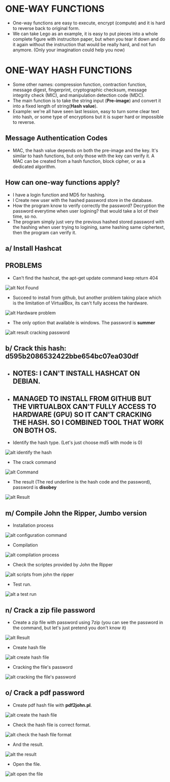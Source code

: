 
# ONE-WAY FUNCTIONS
- One-way functions are easy to execute, encrypt (compute) and it is hard to reverse back to original form.
- We can take Lego as an example, it is easy to put pieces into a whole complete figure with instruciton paper, but when you tear it down and do it again without the instruction that would be really hard, and not fun anymore. (Only your imagination could help you now)
# ONE-WAY HASH FUNCTIONS
- Some other names: compression function, contraction function, message digest, fingerprint, cryptographic checksum, message integrity check (MIC), and manipulation detection code (MDC).
- The main function is to take the string input (**Pre-image**) and convert it into a fixed length of string(**Hash value**).
- Example: we're all have seen last lession, easy to turn some clear text into hash, or some type of encryptions but it is super hard or impossible to reverse.
## Message Authentication Codes
- MAC, the hash value depends on both the pre-image and the key. It's similar to hash functions, but only those with the key can verify it. A MAC can be created from a hash function, block cipher, or as a dedicated algorithm.
## How can one-way functions apply? 
- I have a login function and MD5 for hashing.
- I Create new user with the hashed password store in the database.
- How the program know to verify correctly the password? Decryption the password everytime when user logining? that would take a lot of their time, so no.
- The program simply just very the previous hashed stored password with the hashing when user trying to logining, same hashing same ciphertext, then the program can verify it.

## a/ Install Hashcat
## PROBLEMS
- Can't find the hashcat, the apt-get update command keep return 404

![alt Not Found](image/h6/notfound.PNG)

- Succeed to install from github, but another problem taking place which is the limitation of VirtualBox, its can't fully access the hardware.

![alt Hardware problem](image/h6/hardware-problem.PNG)

- The only option that available is windows. The password is **summer**

![alt result cracking password](image/h6/result.PNG)

## b/ Crack this hash: d595b2086532422bbe654bc07ea030df

- ## NOTES: I CAN'T INSTALL HASHCAT ON DEBIAN.
- ## MANAGED TO INSTALL FROM GITHUB BUT THE VIRTUALBOX CAN'T FULLY ACCESS TO HARDWARE (GPU) SO IT CAN'T CRACKING THE HASH. SO I COMBINED TOOL THAT WORK ON BOTH OS.

- Identify the hash type. (Let's just choose md5 with mode is 0)

![alt identify the hash](image/h6/identify.PNG)

- The crack command 

![alt Command](image/h6/command.PNG)

- The result (The red underline is the hash code and the password), password is **disobey**

![alt Result](image/h6/infomation.PNG)

## m/ Compile John the Ripper, Jumbo version

- Installation process

![alt configuration command](image/h6/configuration.png)

- Compilation

![alt compilation process](image/h6/compilation.png)

- Check the scriptes provided by John the Ripper

![alt scripts from john the ripper](image/h6/check-the-scripts.png)

- Test run.

![alt a test run](image/h6/start-up-the-machine.png)

## n/ Crack a zip file password

- Create a zip file with password using 7zip (you can see the password in the command, but let's just pretend you don't know it)

![alt Result](image/h6/zip-with-password.png)

- Create hash file

![alt create hash file](image/h6/hash-the-zip-file.png)

- Cracking the file's password

![alt cracking the file's password](image/h6/cracking-the-second-password.png)

## o/ Crack a pdf password

- Create pdf hash file with **pdf2john.pl**.

![alt create the hash file](image/h6/create-hash-pdf.PNG)

- Check the hash file is correct format.

![alt check the hash file format](image/h6/check-hash-file.PNG)

- And the result.

![alt the result](image/h6/the-result.PNG)

- Open the file.

![alt open the file](image/h6/final-view.PNG)

